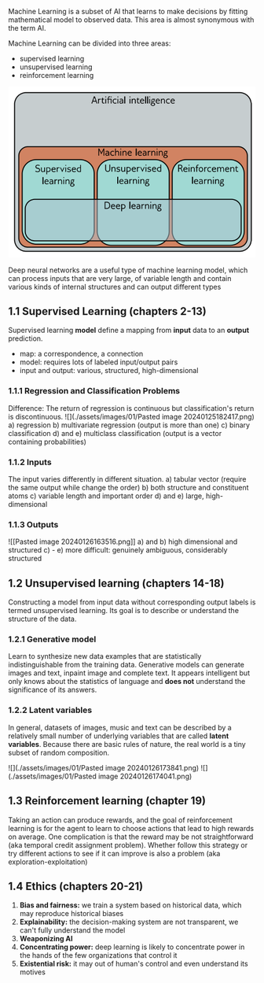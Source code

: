 Machine Learning is a subset of AI that learns to make decisions by fitting mathematical model to observed data. This area is almost synonymous with the term AI. 

Machine Learning can be divided into three areas:
- supervised learning
- unsupervised learning
- reinforcement learning  

![](./assets/images/01/Pasted%20image%2020240125180737.png)

Deep neural networks are a useful type of machine learning model, which can process inputs that are very large, of variable length and contain various kinds of internal structures and can output different types

## 1.1 Supervised Learning (chapters 2-13)

Supervised learning **model** define a mapping from **input** data to an **output** prediction. 
* map: a correspondence, a connection
* model: requires lots of labeled input/output pairs
* input and output: various, structured, high-dimensional


### 1.1.1 Regression and Classification Problems
Difference: The return of regression is continuous but classification's return is discontinuous. 
![](./assets/images/01/Pasted image 20240125182417.png)
a) regression
b) multivariate regression (output is more than one)
c) binary classification 
d) and e) multiclass classification (output is a vector containing probabilities)

### 1.1.2 Inputs
 The input varies differently in different situation.
 a) tabular vector (require the same output while change the order)
 b) both structure and constituent atoms
 c) variable length and important order
 d) and e) large, high-dimensional
 

### 1.1.3 Outputs

![[Pasted image 20240126163516.png]]
a) and b) high dimensional and structured
c) - e) more difficult: genuinely ambiguous, considerably structured


## 1.2 Unsupervised learning (chapters 14-18)
Constructing a model from input data without corresponding output labels is termed unsupervised learning. Its goal is to describe or understand the structure of the data.

### 1.2.1 Generative model
Learn to synthesize new data examples that are statistically indistinguishable from the training data.
Generative models can generate images and text, inpaint image and complete text. It appears intelligent but only knows about the statistics of language and **does not** understand the significance of its answers.

### 1.2.2 Latent variables
In general, datasets of images, music and text can be described by a relatively small number of underlying variables that are called **latent variables**. Because there are basic rules of nature, the real world is a tiny subset of random composition.

![](./assets/images/01/Pasted image 20240126173841.png)
![](./assets/images/01/Pasted image 20240126174041.png)
## 1.3 Reinforcement learning (chapter 19)
Taking an action can produce rewards, and the goal of reinforcement learning is for the agent to learn to choose actions that lead to high rewards on average.
One complication is that the reward may be not straightforward (aka temporal credit assignment problem). Whether follow this strategy or try different actions to see if it can improve is also a problem (aka exploration-exploitation)

## 1.4 Ethics (chapters 20-21)
1. **Bias and fairness:** we train a system based on historical data, which may reproduce historical biases
2. **Explainability:** the decision-making system are not transparent, we can't fully understand the model
3. **Weaponizing AI** 
4. **Concentrating power:** deep learning is likely to concentrate power in the hands of the few organizations that control it
5. **Existential risk:** it may out of human's control and even understand its motives



